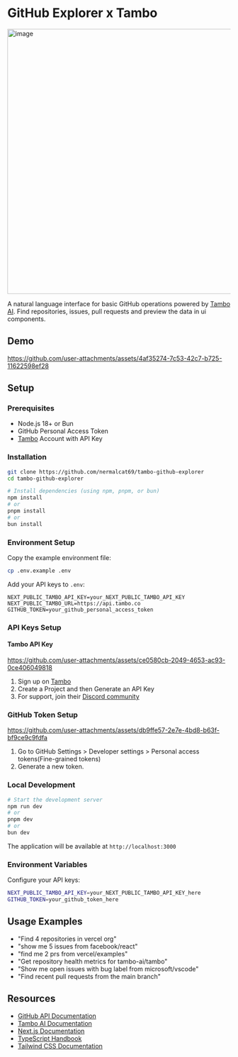 # GitHub Explorer x Tambo

<img width="1384" height="598" alt="image" src="https://github.com/user-attachments/assets/f11e5a44-9fc0-4fa5-9dd8-f1d8d13d4a99" />


A natural language interface for basic GitHub operations powered by [Tambo AI](https://tambo.co). Find repositories, issues, pull requests and preview the data in ui components.

## Demo

https://github.com/user-attachments/assets/4af35274-7c53-42c7-b725-11622598ef28


## Setup

### Prerequisites

- Node.js 18+ or Bun
- GitHub Personal Access Token
- [Tambo](https://tambo.co) Account with API Key

### Installation

```bash
git clone https://github.com/nermalcat69/tambo-github-explorer
cd tambo-github-explorer

# Install dependencies (using npm, pnpm, or bun)
npm install
# or
pnpm install
# or
bun install
```

### Environment Setup

Copy the example environment file:

```bash
cp .env.example .env
```

Add your API keys to `.env`:

```env
NEXT_PUBLIC_TAMBO_API_KEY=your_NEXT_PUBLIC_TAMBO_API_KEY
NEXT_PUBLIC_TAMBO_URL=https://api.tambo.co
GITHUB_TOKEN=your_github_personal_access_token
```

### API Keys Setup

#### Tambo API Key

https://github.com/user-attachments/assets/ce0580cb-2049-4653-ac93-0ce406049818


1. Sign up on [Tambo](https://tambo.co)
2. Create a Project and then Generate an API Key
3. For support, join their [Discord community](https://discord.gg/hpT8n7XdyN)

### GitHub Token Setup



https://github.com/user-attachments/assets/db9ffe57-2e7e-4bd8-b63f-bf9ce9c9fdfa



1. Go to GitHub Settings > Developer settings > Personal access tokens(Fine-grained tokens)
2. Generate a new token.

### Local Development

```bash
# Start the development server
npm run dev
# or
pnpm dev
# or
bun dev
```

The application will be available at `http://localhost:3000`

### Environment Variables

Configure your API keys:

```bash
NEXT_PUBLIC_TAMBO_API_KEY=your_NEXT_PUBLIC_TAMBO_API_KEY_here
GITHUB_TOKEN=your_github_token_here
```

## Usage Examples

- "Find 4 repositories in vercel org"
- "show me 5 issues from facebook/react"
- "find me 2 prs from vercel/examples"
- "Get repository health metrics for tambo-ai/tambo"
- "Show me open issues with bug label from microsoft/vscode"
- "Find recent pull requests from the main branch"

## Resources

- [GitHub API Documentation](https://docs.github.com/en/rest)
- [Tambo AI Documentation](https://docs.tambo.ai)
- [Next.js Documentation](https://nextjs.org/docs)
- [TypeScript Handbook](https://www.typescriptlang.org/docs/)
- [Tailwind CSS Documentation](https://tailwindcss.com/docs)
